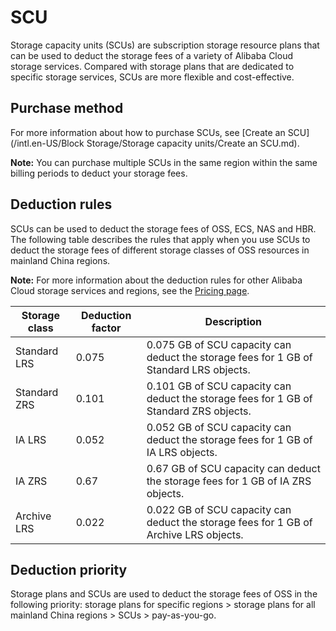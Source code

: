 # SCU

Storage capacity units \(SCUs\) are subscription storage resource plans that can be used to deduct the storage fees of a variety of Alibaba Cloud storage services. Compared with storage plans that are dedicated to specific storage services, SCUs are more flexible and cost-effective.

## Purchase method

For more information about how to purchase SCUs, see [Create an SCU](/intl.en-US/Block Storage/Storage capacity units/Create an SCU.md).

**Note:** You can purchase multiple SCUs in the same region within the same billing periods to deduct your storage fees.

## Deduction rules

SCUs can be used to deduct the storage fees of OSS, ECS, NAS and HBR. The following table describes the rules that apply when you use SCUs to deduct the storage fees of different storage classes of OSS resources in mainland China regions.

**Note:** For more information about the deduction rules for other Alibaba Cloud storage services and regions, see the [Pricing page](https://www.alibabacloud.com/product/ecs).

|Storage class|Deduction factor|Description|
|-------------|----------------|-----------|
|Standard LRS|0.075|0.075 GB of SCU capacity can deduct the storage fees for 1 GB of Standard LRS objects.|
|Standard ZRS|0.101|0.101 GB of SCU capacity can deduct the storage fees for 1 GB of Standard ZRS objects.|
|IA LRS|0.052|0.052 GB of SCU capacity can deduct the storage fees for 1 GB of IA LRS objects.|
|IA ZRS|0.67|0.67 GB of SCU capacity can deduct the storage fees for 1 GB of IA ZRS objects.|
|Archive LRS|0.022|0.022 GB of SCU capacity can deduct the storage fees for 1 GB of Archive LRS objects.|

## Deduction priority

Storage plans and SCUs are used to deduct the storage fees of OSS in the following priority: storage plans for specific regions \> storage plans for all mainland China regions \> SCUs \> pay-as-you-go.

